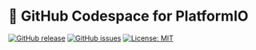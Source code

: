 # 🚀 GitHub Codespace for PlatformIO

[![GitHub release](https://img.shields.io/github/v/release/kaizoku-oh/pio-codespace)](https://github.com/kaizoku-oh/pio-codespace/releases)
[![GitHub issues](https://img.shields.io/github/issues/kaizoku-oh/pio-codespace)](https://github.com/kaizoku-oh/pio-codespace/issues)
[![License: MIT](https://img.shields.io/badge/License-MIT-blue.svg)](https://github.com/kaizoku-oh/pio-codespace/blob/main/LICENSE)
